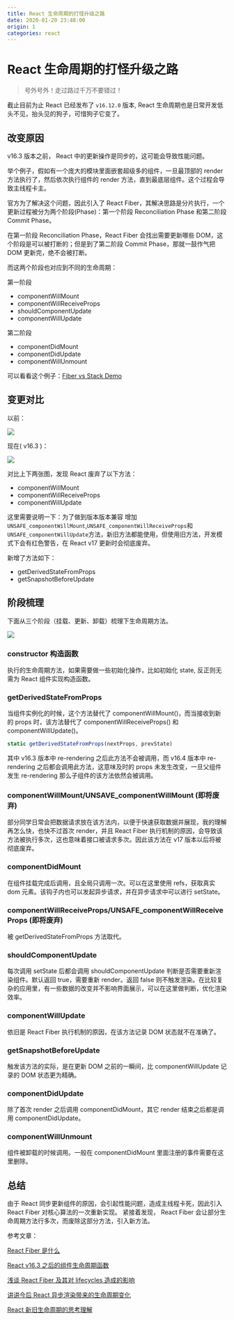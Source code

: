 ```yaml
---
title: React 生命周期的打怪升级之路
date: 2020-01-20 23:48:00
origin: 1
categories: react
---
```


# React 生命周期的打怪升级之路

> 号外号外！走过路过千万不要错过！

截止目前为止 React 已经发布了 `v16.12.0` 版本, React 生命周期也是日常开发低头不见，抬头见的狗子，可惜狗子它变了。

## 改变原因

v16.3 版本之前， React 中的更新操作是同步的，这可能会导致性能问题。

举个例子，假如有一个庞大的模块里面嵌套超级多的组件，一旦最顶部的 render 方法执行了，然后依次执行组件的 render 方法，直到最底层组件。这个过程会导致主线程卡主。

官方为了解决这个问题，因此引入了 React Fiber，其解决思路是分片执行，一个更新过程被分为两个阶段(Phase)：第一个阶段 Reconciliation Phase 和第二阶段 Commit Phase。

在第一阶段 Reconciliation Phase，React Fiber 会找出需要更新哪些 DOM，这个阶段是可以被打断的；但是到了第二阶段 Commit Phase，那就一鼓作气把 DOM 更新完，绝不会被打断。

而这两个阶段也对应到不同的生命周期：

第一阶段

- componentWillMount
- componentWillReceiveProps
- shouldComponentUpdate
- componentWillUpdate

第二阶段

- componentDidMount
- componentDidUpdate
- componentWillUnmount

可以看看这个例子：[Fiber vs Stack Demo](https://claudiopro.github.io/react-fiber-vs-stack-demo/)

## 变更对比

以前：

![](http://cdn.rnode.me/images/20200120001848.png)

现在( v16.3 )：

![](http://cdn.rnode.me/images/20200120001707.png)

对比上下两张图，发现 React 废弃了以下方法：

- componentWillMount
- componentWillReceiveProps
- componentWillUpdate

这里需要说明一下：为了做到版本版本兼容 增加 `UNSAFE_componentWillMount`,`UNSAFE_componentWillReceiveProps`和`UNSAFE_componentWillUpdate`方法，新旧方法都能使用，但使用旧方法，开发模式下会有红色警告，在 React v17 更新时会彻底废弃。

新增了方法如下：

- getDerivedStateFromProps
- getSnapshotBeforeUpdate

## 阶段梳理

下面从三个阶段（挂载、更新、卸载）梳理下生命周期方法。

![](http://cdn.rnode.me/images/20200120002540.png)

### constructor 构造函数

执行的生命周期方法，如果需要做一些初始化操作，比如初始化 state, 反正则无需为 React 组件实现构造函数。

### getDerivedStateFromProps

当组件实例化的时候，这个方法替代了 componentWillMount()，而当接收到新的 props 时，该方法替代了 componentWillReceiveProps() 和 componentWillUpdate()。

```javascript
static getDerivedStateFromProps(nextProps, prevState)
```

其中 v16.3 版本中 re-rendering 之后此方法不会被调用，而 v16.4 版本中 re-rendering 之后都会调用此方法，这意味及时的 props 未发生改变，一旦父组件发生 re-rendering 那么子组件的该方法依然会被调用。

### componentWillMount/UNSAVE_componentWillMount (即将废弃)

部分同学日常会把数据请求放在该方法内，以便于快速获取数据并展现，我的理解再怎么快，也快不过首次 render，并且 React Fiber 执行机制的原因，会导致该方法被执行多次，这也意味着接口被请求多次。因此该方法在 v17 版本以后将被彻底废弃。

### componentDidMount

在组件挂载完成后调用，且全局只调用一次。可以在这里使用 refs，获取真实 dom 元素。该钩子内也可以发起异步请求，并在异步请求中可以进行 setState。

### componentWillReceiveProps/UNSAFE_componentWillReceiveProps (即将废弃)

被 getDerivedStateFromProps 方法取代。

### shouldComponentUpdate

每次调用 setState 后都会调用 shouldComponentUpdate 判断是否需要重新渲染组件。默认返回 true，需要重新 render。返回 false 则不触发渲染。在比较复杂的应用里，有一些数据的改变并不影响界面展示，可以在这里做判断，优化渲染效率。

### componentWillUpdate

依旧是 React Fiber 执行机制的原因，在该方法记录 DOM 状态就不在准确了。

### getSnapshotBeforeUpdate

触发该方法的实际，是在更新 DOM 之前的一瞬间，比 componentWillUpdate 记录的 DOM 状态更为精确。

### componentDidUpdate

除了首次 render 之后调用 componentDidMount，其它 render 结束之后都是调用 componentDidUpdate。

### componentWillUnmount

组件被卸载的时候调用。一般在 componentDidMount 里面注册的事件需要在这里删除。

## 总结

由于 React 同步更新组件的原因，会引起性能问题，造成主线程卡死，因此引入 React Fiber 对核心算法的一次重新实现。 紧接着发现， React Fiber 会让部分生命周期方法行多次，而废除这部分方法，引入新方法。

参考文章：

[React Fiber 是什么](https://zhuanlan.zhihu.com/p/26027085)

[React v16.3 之后的组件生命周期函数](https://zhuanlan.zhihu.com/p/38030418)

[浅谈 React Fiber 及其对 lifecycles 造成的影响](https://blog.techbridge.cc/2018/03/31/react-fiber-and-lifecycle-change/)

[讲讲今后 React 异步渲染带来的生命周期变化](https://juejin.im/post/5abf4a09f265da237719899d)

[React 新旧生命周期的思考理解](https://zhuanlan.zhihu.com/p/65124686)

